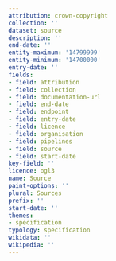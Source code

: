 ```yaml
---
attribution: crown-copyright
collection: ''
dataset: source
description: ''
end-date: ''
entity-maximum: '14799999'
entity-minimum: '14700000'
entry-date: ''
fields:
- field: attribution
- field: collection
- field: documentation-url
- field: end-date
- field: endpoint
- field: entry-date
- field: licence
- field: organisation
- field: pipelines
- field: source
- field: start-date
key-field: ''
licence: ogl3
name: Source
paint-options: ''
plural: Sources
prefix: ''
start-date: ''
themes:
- specification
typology: specification
wikidata: ''
wikipedia: ''
---
```

